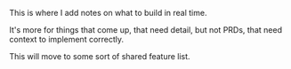 This is where I add notes on what to build in real time. 

It's more for things that come up, that need detail, but not PRDs, that need context to implement correctly. 

This will move to some sort of shared feature list. 